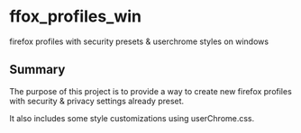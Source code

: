 # ffox_profiles_win

firefox profiles with security presets & userchrome styles on windows

## Summary

The purpose of this project is to provide a way to create new firefox profiles with security & privacy settings already preset.

It also includes some style customizations using userChrome.css.
